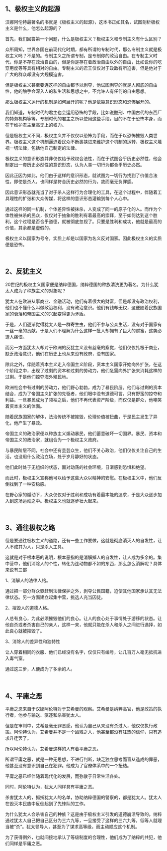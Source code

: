 <h2>1、极权主义的起源</h2><p>汉娜阿伦特最著名的书就是《极权主义的起源》，这本书正如其名，试图剖析极权主义是什么，他怎么起源的？</p><p>首先，我们回答第一个问题，什么是极权主义？极权主义和专制主义有什么区别？</p><p>众所周知，世界各国在前现代化时期，都有所谓的专制时代，那么专制主义就是极权主义吗？不是的。专制主义之所谓专制，是专制你的政治自由。在专制主义时代，你是不存在政治自由的，但是你是存在着政治自由以外的自由，比如说你的吃穿用度等等具有相对的自由。专制主义的君王仅仅对于政敌有所迫害，但是他对于广大的群众却没有大规模迫害。</p><p>但是极权主义甚至要连这样的自由都予以剥夺，他试图剥夺的就是人彻底的自由性，他的触手会深入人的私生活和思想之中，不允许人有任何的自由思想。</p><p>那么极权主义运行的机制是如何展开的呢？他是依靠意识形态和恐怖展开的。</p><p>我们知道，专制时代的君主也会运用恐怖的手段，比如说酷刑、中国古代的东西厂的特务机构等等。专制时代的君主之所以使用这些手段，目的不在于恐怖本身，而在于维护君主至高无上的权力。</p><p>但是极权主义不同，极权主义并不仅仅以恐怖为手段，而在于以恐怖摧毁人类世界。极权主义这个机制逼迫着民众不断裹挟进来维护这个机制的运转，极权主义蔑视一切法律，包括他自己制定的法律。</p><p>极权主义的意识形态并非仅仅给予政权合法性，而在于试图合乎历史必然性，他会制定出一套历史必然性的意识形态，认为人类一切行为都合乎历史必然。</p><p>因此正因为如此，他们由于这样的意识形态，就试图为一切行为找到了价值合法性，即使是杀人，也同样是符合历史必然的行为，故而毫无负罪感。</p><p>因此意识形态就充当了对于杀人这样行为合理化的工具，在这个过程中，伴随着工具理性的扩张和大众传媒，将这样的意识形态灌输到每个人心中。</p><p>通过这样的同一机制，个体差异性被抹杀，人变成了同一的原子化的人。而作为个体性被抹杀的民众，仅仅对于抽象的胜利有着最高的崇拜，至于如何达到这个胜利，这个过程是否合乎道德，就被彻底忽视了。只要是胜利和成功，他就是最高的价值，其余都是虚假的。</p><p>极权主义以国家为号令，实质上却是以国家为名义反对国家。因此极权主义的实质便是恐怖。</p><p><br></p><h2>2、反犹主义</h2><p>20世纪的极权主义国家便是纳粹德国，纳粹德国的种族清洗更为著名，为什么犹太人成为了种族主义的对象呢？</p><p>犹太人在欧洲从事商业、金融活动，他们有着很大的财富，但是却没有政治权利，他们也不懂什么叫做政治权利，没有政治意识。他们有钱却无权，这便随着民族国家的衰落和帝国主义的兴起变得更为矛盾。</p><p>于是，人们逐渐觉得犹太人是一群寄生虫，他们不参与公众生活，没有对于国家有一丝一毫的贡献，于是人们不理解为什么这样一批人却拥有了巨大的财富，这势必遭人痛恨。</p><p>而另一方面犹太人却对于欧洲的反犹主义没有丝毫的察觉，他们仅仅扎根于商业，缺乏政治意识，他们在历史上也从来没有政府，没有国家。</p><p>除此之外，伴随着资本主义走入帝国主义阶段，资本主义国家开始向外扩张，在这个阶段之中，出现了过剩的资本和过剩的劳动力，他们急需向外扩张来消耗这样的过剩。于是他们掠夺海外殖民地。</p><p>欧洲社会中有过剩的劳动力，他们野心勃勃，成为了暴民阶层。他们与过剩的资本结合，成为了帝国主义扩张的先驱者，他们眼中没有道德可言，只有野蛮的掠夺和利益。一旦暴民成为了领袖之后，他们不再代表资产阶级，而仅仅是群众，他嘲笑着资本主义的体面。</p><p>随着民族国家的解体，法治传统不被摧毁，伦理价值被扭曲，于是民主发生了异化，他产生了暴政。</p><p>帝国主义的政治家便以种族主义煽动暴民，他们蓄意破坏一切国界。暴民、资本和帝国主义的政治家，就组合为一个极权主义政府。</p><p>与暴民阶层不同，社会中还有芸芸众生，他们不关心政治，他们仅仅关注自己的生活，也没用什么政治立场，处于岁月静好的状态。</p><p>他们此时处于无组织的状态，面对动荡的社会环境，日渐感到恐惧和绝望。</p><p>而此时，极权主义宣称他可以给予这些大众以精神的安慰。在极权主义中，他们反倒找到了一种安稳感。</p><p>在野心家的煽动下，大众仅仅对于胜利和成功有着最本能的追求，于是大众逐步加入到这场运动之中。极权主义也就逐步壮大起来。</p><p><br></p><h2>3、通往极权之路</h2><p>但是要通往极权主义的道路，还有一些工作要做，这就是彻底消灭人的自发性，让人不成其为人，只是杀人工具。</p><p>这就是对于根本恶的说明，根本恶指的是消解掉人的自发性，让人成为多余的。集中营中，他们消除人的个性，转化为连动物都不如的东西，那么怎么消解呢？具体来说有三部</p><p>1、消解人的法律人格。</p><p>通过把一部分群众驱赶到法律保护之外，剥夺公民国籍，迫使其他国家承认其无法律状态。另一方面建立起集中营，挑选人充当囚徒。</p><p>2、摧毁人的道德人格。</p><p>人总有良心，为此必须摧毁他们的良心。让人的良心处于事情处于游移的状态。让他自杀或者杀害自己的亲人，这样一来，他就只能在杀人和杀人之间进行选择，如此良心就被摧毁了。</p><p>3、消除人的差异性和独特性</p><p>让人穿着相同的衣服、他们已经没有名字，仅仅只有编号，让几百万人毫无抵抗进入毒气室。</p><p>通过这三步，人便成为了多余的人。</p><p><br></p><h2>4、平庸之恶</h2><p>平庸之恩来自于汉娜阿伦特对于艾希曼的观察。艾希曼是纳粹高官，他是政策的执行者，他参与输送、驱逐和杀害犹太人。</p><p>但是在审判中，艾希曼毫无罪恶感，他认为自己从来没有杀过人，他仅仅执行政策。阿伦特认为，艾希曼并不是一个凶残之人，他甚至都没有狂热的信仰，只有追求升迁罢了。</p><p>所以阿伦特认为，艾希曼这样的人有着平庸之恶。</p><p>所谓平庸之恶，就是一种无思想，不进行判断，缺乏独立思考而盲从造成的罪恶，他甚至没有意识到自己在犯罪。他成为了官僚体系中的一个扭结。</p><p>平庸之恶已经伴随着现代化的发展，而弥散于日常生活各处。</p><p>同时，阿伦特认为，犹太人同样具有平庸之恶。</p><p>杀害犹太人的，抓捕犹太人的名单，协助纳粹德国的警察的，都是犹太人。犹太人在毁灭本民族中反倒起到了先锋队的工作。</p><p>为什么犹太人会杀害自己的种族？这是由于极权主义引发的道德崩溃导致的。纳粹通过犹太人自己把自己区分为三六九等，一旦接受了这样的三六九等，低等人就理当被“杀”。犹太领导人，甚至为了谋求高等级，而主动顺应这个机制。</p><p>为了获得例外，也就间接地承认了等级制度的合理性，他们成为了纳粹的共犯，他们同样是平庸之恶。</p><p></p><p></p><p></p><p></p>